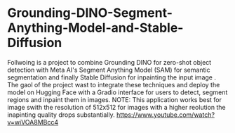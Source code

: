 # Grounding-DINO-Segment-Anything-Model-and-Stable-Diffusion
Follwoing is a project to combine Grounding DINO for zero-shot object detection with Meta AI's Segment Anything Model (SAM) for semantic segmentation and finally Stable Diffusion for inpainting the input image . The gaol of the project wast to integrate these techniques and deploy the model on Hugging Face with a Gradio interface for users to detect, segment regions and inpaint them in images. 
NOTE: This application works best for image swith the resolution of 512x512 for images with a higher reolution the inapinting quality drops substantially.
https://www.youtube.com/watch?v=wiVOA8MBcc4
